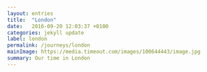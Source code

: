 ```yaml
---
layout: entries
title:  "London"
date:   2016-09-20 12:03:37 +0100
categories: jekyll update
label: london
permalink: /journeys/london
mainImage: https://media.timeout.com/images/100644443/image.jpg
summary: Our time in London
---
```

